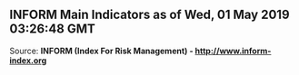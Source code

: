 ## INFORM Main Indicators as of Wed, 01 May 2019 03:26:48 GMT

Source: **INFORM (Index For Risk Management) - http://www.inform-index.org**